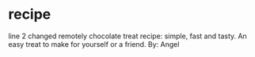 # recipe
line 2 changed remotely
chocolate treat recipe: simple, fast and tasty. An easy treat to make for yourself or a friend. 
By: Angel 
